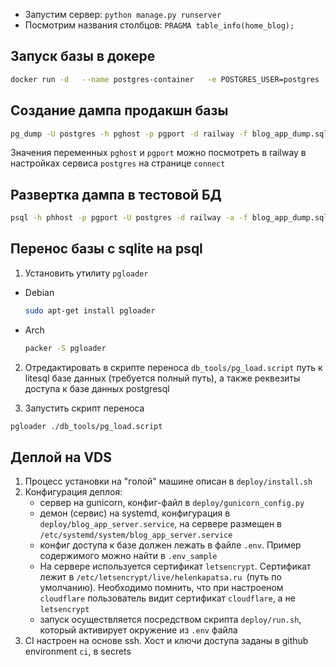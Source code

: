 - Запустим сервер: `python manage.py runserver`
- Посмотрим названия столбцов: `PRAGMA table_info(home_blog);`

## Запуск базы в докере

```bash
docker run -d   --name postgres-container   -e POSTGRES_USER=postgres   -e POSTGRES_PASSWORD=blog_app_password   -e POSTGRES_DB=railway   -p 5435:5432   postgres:latest
```

## Создание дампа продакшн базы

```bash
pg_dump -U postgres -h pghost -p pgport -d railway -f blog_app_dump.sql
```

Значения переменных `pghost` и `pgport` можно посмотреть в railway в настройках сервиса `postgres` на странице `connect`

##  Развертка дампа в тестовой БД

```bash
psql -h phhost -p pgport -U postgres -d railway -a -f blog_app_dump.sql
```


## Перенос базы с sqlite на psql

1. Установить утилиту `pgloader`
 - Debian
    ```bash
    sudo apt-get install pgloader
    ```
 - Arch
    ```bash
    packer -S pgloader
    ```
2. Отредактировать в скрипте переноса `db_tools/pg_load.script` путь к litesql базе данных (требуется полный путь), а также реквезиты доступа к базе данных postgresql

3. Запустить скрипт переноса
```bash
pgloader ./db_tools/pg_load.script
```


## Деплой на VDS
1. Процесс установки на "голой" машине описан в `deploy/install.sh`
2. Конфигурация деплоя:
   - сервер на gunicorn, конфиг-файл в `deploy/gunicorn_config.py`
   - демон (сервис) на systemd, конфигурация в `deploy/blog_app_server.service`, на сервере размещен в `/etc/systemd/system/blog_app_server.service`
   - конфиг доступа к базе должен лежать в файле `.env`. Пример содержимого можно найти в `.env_sample`
   - На сервере используется сертификат `letsencrypt`. Сертификат лежит в `/etc/letsencrypt/live/helenkapatsa.ru `(путь по умолчанию). Необходимо помнить, что при настроеном `cloudflare` пользователь видит сертификат `cloudflare`, а не `letsencrypt`
   - запуск осуществляется посредством скрипта `deploy/run.sh`, который активирует окружение из `.env` файла
3. CI настроен на основе ssh. Хост и ключи доступа заданы в github environment `ci`, в secrets
